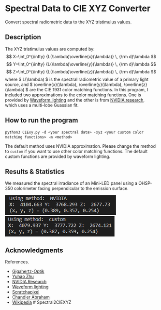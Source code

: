 # Spectral Data to CIE XYZ Converter

Convert spectral radiometric data to the XYZ tristimulus values.

## Description

The XYZ tristimulus values are computed by:
$$ X=\int_0^{\infty} {L(\lambda)\overline{x}(\lambda)} \, {\rm d}\lambda $$
$$ Y=\int_0^{\infty} {L(\lambda)\overline{y}(\lambda)} \, {\rm d}\lambda $$
$$ Z=\int_0^{\infty} {L(\lambda)\overline{z}(\lambda)} \, {\rm d}\lambda $$
where $ L(\lambda) $ is the spectral radiometric value of a primary light source, and $ \overline{x}(\lambda), \overline{y}(\lambda), \overline{z}(\lambda) $ are the CIE 1931 color matching functions.
In this program, I included two approximations to the color matching functions. One is provided by [Waveform lighting](https://www.waveformlighting.com/tech/color-matching-function-x-y-z-values-by-wavelength-csv-excel-format) and the other is from [NVIDIA research](https://jcgt.org/published/0002/02/01/paper.pdf), which uses a multi-lobe Guassian fit.

## How to run the program

```
python3 CIExy.py -d <your spectral data> -xyz <your custom color matching functions> -m <method>
```

The default method uses NVIDIA approximation. Please change the method to `custom` if you want to use other color matching functions. The default custom functions are provided by waveform lighting.

## Results & Statistics

We measured the spectral irradiance of an Mini-LED panel using a OHSP-350 colorimeter facing perpendicular to the emission surface.

![NVIDIA](./results/NVIDIA.png)
![Waveform lighting](./results/Waveform_lighting.png)

## Acknowledgments

References.

- [Gigahertz-Optik](https://www.gigahertz-optik.com/en-us/service-and-support/knowledge-base/basics-light-measurement/light-color/colorimetry/)
- [Yuhao Zhu](http://yuhaozhu.com/blog/cmf.html)
- [NVIDIA Research](https://research.nvidia.com/publication/2013-07_simple-analytic-approximations-cie-xyz-color-matching-functions)
- [Waveform lighting](https://www.waveformlighting.com/tech/color-matching-function-x-y-z-values-by-wavelength-csv-excel-format)
- [Scratchapixel](https://www.scratchapixel.com/lessons/digital-imaging/colors/color-space)
- [Chandler Abraham](https://medium.com/hipster-color-science/a-beginners-guide-to-colorimetry-401f1830b65a)
- [Wikipedia](https://en.wikipedia.org/wiki/CIE_1931_color_space)
#   S p e c t r a l 2 C I E X Y Z 
 
 